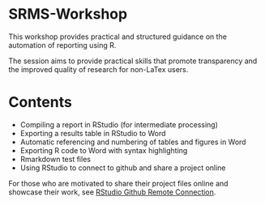 # SRMS-Workshop

This workshop provides practical and structured guidance on the automation of reporting using R.

The session aims to provide practical skills that promote transparency and the improved quality of research for non-LaTex users. 

# Contents
-	Compiling a report in RStudio (for intermediate processing)
-	Exporting a results table in RStudio to Word
-	Automatic referencing and numbering of tables and figures in Word
-	Exporting R code to Word with syntax highlighting
- Rmarkdown test files
- Using RStudio to connect to github and share a project online

For those who are motivated to share their project files online and showcase their work, see [RStudio Github Remote Connection](RStudio-Github-Remote-Connection/SettingUp_Github_RStudio.md). 